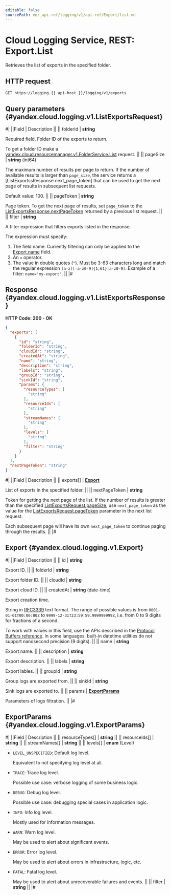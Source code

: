 ```yaml
---
editable: false
sourcePath: en/_api-ref/logging/v1/api-ref/Export/list.md
---
```


# Cloud Logging Service, REST: Export.List

Retrieves the list of exports in the specified folder.

## HTTP request

```
GET https://logging.{{ api-host }}/logging/v1/exports
```

## Query parameters {#yandex.cloud.logging.v1.ListExportsRequest}

#|
||Field | Description ||
|| folderId | **string**

Required field. Folder ID of the exports to return.

To get a folder ID make a [yandex.cloud.resourcemanager.v1.FolderService.List](/docs/resource-manager/api-ref/Folder/list#List) request. ||
|| pageSize | **string** (int64)

The maximum number of results per page to return. If the number of available
results is larger than `page_size`, the service returns a [ListExportssResponse.next_page_token]
that can be used to get the next page of results in subsequent list requests.

Default value: 100. ||
|| pageToken | **string**

Page token. To get the next page of results, set `page_token` to the
[ListExportsResponse.nextPageToken](#yandex.cloud.logging.v1.ListExportsResponse) returned by a previous list request. ||
|| filter | **string**

A filter expression that filters exports listed in the response.

The expression must specify:
1. The field name. Currently filtering can only be applied to the [Export.name](#yandex.cloud.logging.v1.Export) field.
2. An `=` operator.
3. The value in double quotes (`"`). Must be 3-63 characters long and match the regular expression `[a-z][-a-z0-9]{1,61}[a-z0-9]`.
Example of a filter: `name="my-export"`. ||
|#

## Response {#yandex.cloud.logging.v1.ListExportsResponse}

**HTTP Code: 200 - OK**

```json
{
  "exports": [
    {
      "id": "string",
      "folderId": "string",
      "cloudId": "string",
      "createdAt": "string",
      "name": "string",
      "description": "string",
      "labels": "string",
      "groupId": "string",
      "sinkId": "string",
      "params": {
        "resourceTypes": [
          "string"
        ],
        "resourceIds": [
          "string"
        ],
        "streamNames": [
          "string"
        ],
        "levels": [
          "string"
        ],
        "filter": "string"
      }
    }
  ],
  "nextPageToken": "string"
}
```

#|
||Field | Description ||
|| exports[] | **[Export](#yandex.cloud.logging.v1.Export)**

List of exports in the specified folder. ||
|| nextPageToken | **string**

Token for getting the next page of the list. If the number of results is greater than
the specified [ListExportsRequest.pageSize](#yandex.cloud.logging.v1.ListExportsRequest), use `next_page_token` as the value
for the [ListExportsRequest.pageToken](#yandex.cloud.logging.v1.ListExportsRequest) parameter in the next list request.

Each subsequent page will have its own `next_page_token` to continue paging through the results. ||
|#

## Export {#yandex.cloud.logging.v1.Export}

#|
||Field | Description ||
|| id | **string**

Export ID. ||
|| folderId | **string**

Export folder ID. ||
|| cloudId | **string**

Export cloud ID. ||
|| createdAt | **string** (date-time)

Export creation time.

String in [RFC3339](https://www.ietf.org/rfc/rfc3339.txt) text format. The range of possible values is from
`0001-01-01T00:00:00Z` to `9999-12-31T23:59:59.999999999Z`, i.e. from 0 to 9 digits for fractions of a second.

To work with values in this field, use the APIs described in the
[Protocol Buffers reference](https://developers.google.com/protocol-buffers/docs/reference/overview).
In some languages, built-in datetime utilities do not support nanosecond precision (9 digits). ||
|| name | **string**

Export name. ||
|| description | **string**

Export description. ||
|| labels | **string**

Export lables. ||
|| groupId | **string**

Group logs are exported from. ||
|| sinkId | **string**

Sink logs are exported to. ||
|| params | **[ExportParams](#yandex.cloud.logging.v1.ExportParams)**

Parameters of logs filtration. ||
|#

## ExportParams {#yandex.cloud.logging.v1.ExportParams}

#|
||Field | Description ||
|| resourceTypes[] | **string** ||
|| resourceIds[] | **string** ||
|| streamNames[] | **string** ||
|| levels[] | **enum** (Level)

- `LEVEL_UNSPECIFIED`: Default log level.

  Equivalent to not specifying log level at all.
- `TRACE`: Trace log level.

  Possible use case: verbose logging of some business logic.
- `DEBUG`: Debug log level.

  Possible use case: debugging special cases in application logic.
- `INFO`: Info log level.

  Mostly used for information messages.
- `WARN`: Warn log level.

  May be used to alert about significant events.
- `ERROR`: Error log level.

  May be used to alert about errors in infrastructure, logic, etc.
- `FATAL`: Fatal log level.

  May be used to alert about unrecoverable failures and events. ||
|| filter | **string** ||
|#